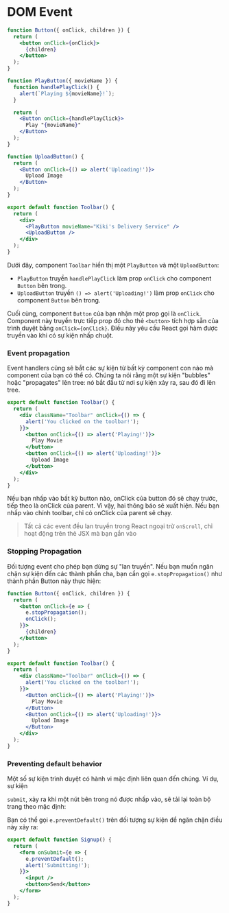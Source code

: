 # DOM Event

```jsx
function Button({ onClick, children }) {
  return (
    <button onClick={onClick}>
      {children}
    </button>
  );
}

function PlayButton({ movieName }) {
  function handlePlayClick() {
    alert(`Playing ${movieName}!`);
  }

  return (
    <Button onClick={handlePlayClick}>
      Play "{movieName}"
    </Button>
  );
}

function UploadButton() {
  return (
    <Button onClick={() => alert('Uploading!')}>
      Upload Image
    </Button>
  );
}

export default function Toolbar() {
  return (
    <div>
      <PlayButton movieName="Kiki's Delivery Service" />
      <UploadButton />
    </div>
  );
}
```

Dưới đây, component `Toolbar` hiển thị một `PlayButton` và một `UploadButton`:

* `PlayButton` truyền `handlePlayClick` làm prop `onClick` cho component `Button` bên trong.
* `UploadButton` truyền `() => alert('Uploading!')` làm prop `onClick` cho component `Button` bên trong.

Cuối cùng, component `Button` của bạn nhận một prop gọi là `onClick`. Component này truyền trực tiếp prop đó cho thẻ `<button>` tích hợp sẵn của trình duyệt bằng `onClick={onClick}`. Điều này yêu cầu React gọi hàm được truyền vào khi có sự kiện nhấp chuột.

### Event propagation <a href="#event-propagation" id="event-propagation"></a>

Event handlers cũng sẽ bắt các sự kiện từ bất kỳ component con nào mà component của bạn có thể có. Chúng ta nói rằng một sự kiện "bubbles" hoặc "propagates" lên tree: nó bắt đầu từ nơi sự kiện xảy ra, sau đó đi lên tree.

```jsx
export default function Toolbar() {
  return (
    <div className="Toolbar" onClick={() => {
      alert('You clicked on the toolbar!');
    }}>
      <button onClick={() => alert('Playing!')}>
        Play Movie
      </button>
      <button onClick={() => alert('Uploading!')}>
        Upload Image
      </button>
    </div>
  );
}
```

Nếu bạn nhấp vào bất kỳ button nào, onClick của button đó sẽ chạy trước, tiếp theo là onClick của parent. Vì vậy, hai thông báo sẽ xuất hiện. Nếu bạn nhấp vào chính toolbar, chỉ có onClick của parent sẽ chạy.

> Tất cả các event đều lan truyền trong React ngoại trừ `onScroll`, chỉ hoạt động trên thẻ JSX mà bạn gắn vào

### Stopping Propagation

Đối tượng event cho phép bạn dừng sự "lan truyền". Nếu bạn muốn ngăn chặn sự kiện đến các thành phần cha, bạn cần gọi `e.stopPropagation()` như thành phần Button này thực hiện:

```jsx
function Button({ onClick, children }) {
  return (
    <button onClick={e => {
      e.stopPropagation();
      onClick();
    }}>
      {children}
    </button>
  );
}

export default function Toolbar() {
  return (
    <div className="Toolbar" onClick={() => {
      alert('You clicked on the toolbar!');
    }}>
      <Button onClick={() => alert('Playing!')}>
        Play Movie
      </Button>
      <Button onClick={() => alert('Uploading!')}>
        Upload Image
      </Button>
    </div>
  );
}
```

### Preventing default behavior

Một số sự kiện trình duyệt có hành vi mặc định liên quan đến chúng. Ví dụ, sự kiện

`submit`, xảy ra khi một nút bên trong nó được nhấp vào, sẽ tải lại toàn bộ trang theo mặc định:

Bạn có thể gọi `e.preventDefault()` trên đối tượng sự kiện để ngăn chặn điều này xảy ra:

```jsx
export default function Signup() {
  return (
    <form onSubmit={e => {
      e.preventDefault();
      alert('Submitting!');
    }}>
      <input />
      <button>Send</button>
    </form>
  );
}
```
